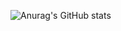 ![Anurag's GitHub stats](https://github-readme-stats.vercel.app/api?username=analuisamp&theme=radical&show_icons=true)


          
          
